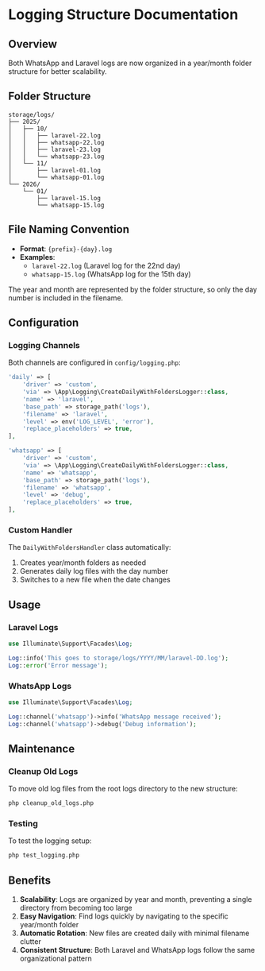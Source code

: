 # Logging Structure Documentation

## Overview
Both WhatsApp and Laravel logs are now organized in a year/month folder structure for better scalability.

## Folder Structure
```
storage/logs/
├── 2025/
│   ├── 10/
│   │   ├── laravel-22.log
│   │   ├── whatsapp-22.log
│   │   ├── laravel-23.log
│   │   └── whatsapp-23.log
│   └── 11/
│       ├── laravel-01.log
│       └── whatsapp-01.log
└── 2026/
    └── 01/
        ├── laravel-15.log
        └── whatsapp-15.log
```

## File Naming Convention
- **Format**: `{prefix}-{day}.log`
- **Examples**: 
  - `laravel-22.log` (Laravel log for the 22nd day)
  - `whatsapp-15.log` (WhatsApp log for the 15th day)

The year and month are represented by the folder structure, so only the day number is included in the filename.

## Configuration

### Logging Channels
Both channels are configured in `config/logging.php`:

```php
'daily' => [
    'driver' => 'custom',
    'via' => \App\Logging\CreateDailyWithFoldersLogger::class,
    'name' => 'laravel',
    'base_path' => storage_path('logs'),
    'filename' => 'laravel',
    'level' => env('LOG_LEVEL', 'error'),
    'replace_placeholders' => true,
],

'whatsapp' => [
    'driver' => 'custom',
    'via' => \App\Logging\CreateDailyWithFoldersLogger::class,
    'name' => 'whatsapp',
    'base_path' => storage_path('logs'),
    'filename' => 'whatsapp',
    'level' => 'debug',
    'replace_placeholders' => true,
],
```

### Custom Handler
The `DailyWithFoldersHandler` class automatically:
1. Creates year/month folders as needed
2. Generates daily log files with the day number
3. Switches to a new file when the date changes

## Usage

### Laravel Logs
```php
use Illuminate\Support\Facades\Log;

Log::info('This goes to storage/logs/YYYY/MM/laravel-DD.log');
Log::error('Error message');
```

### WhatsApp Logs
```php
use Illuminate\Support\Facades\Log;

Log::channel('whatsapp')->info('WhatsApp message received');
Log::channel('whatsapp')->debug('Debug information');
```

## Maintenance

### Cleanup Old Logs
To move old log files from the root logs directory to the new structure:
```bash
php cleanup_old_logs.php
```

### Testing
To test the logging setup:
```bash
php test_logging.php
```

## Benefits
1. **Scalability**: Logs are organized by year and month, preventing a single directory from becoming too large
2. **Easy Navigation**: Find logs quickly by navigating to the specific year/month folder
3. **Automatic Rotation**: New files are created daily with minimal filename clutter
4. **Consistent Structure**: Both Laravel and WhatsApp logs follow the same organizational pattern
